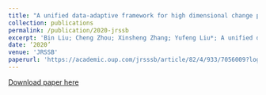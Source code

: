 ```yaml
---
title: "A unified data-adaptive framework for high dimensional change point detection"
collection: publications
permalink: /publication/2020-jrssb
excerpt: 'Bin Liu; Cheng Zhou; Xinsheng Zhang; Yufeng Liu*; A unified data-adaptive framework for high dimensional change point detection, Journal of the Royal Statistical Society Series B- Statistical Methodology, 2020, 82(4): 933-963.'
date: ‘2020’
venue: 'JRSSB'
paperurl: 'https://academic.oup.com/jrsssb/article/82/4/933/7056009?login=false'
---
```


[Download paper here](https://academic.oup.com/jrsssb/article/82/4/933/7056009?login=false)
